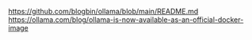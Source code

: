 https://github.com/blogbin/ollama/blob/main/README.md
https://ollama.com/blog/ollama-is-now-available-as-an-official-docker-image
